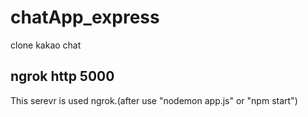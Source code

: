 # chatApp_express

clone kakao chat

## ngrok http 5000

This serevr is used ngrok.(after use "nodemon app.js" or "npm start")
